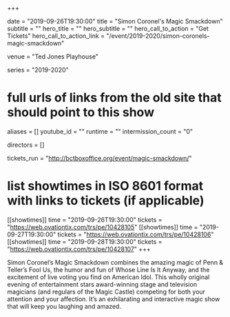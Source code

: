 +++

date = "2019-09-26T19:30:00"
title = "Simon Coronel's Magic Smackdown"
subtitle = ""
hero_title = ""
hero_subtitle = ""
hero_call_to_action = "Get Tickets"
hero_call_to_action_link = "/event/2019-2020/simon-coronels-magic-smackdown"

venue = "Ted Jones Playhouse"

series = "2019-2020"
# full urls of links from the old site that should point to this show
aliases = []
youtube_id = ""
runtime = ""
intermission_count = "0"

directors = []

tickets_run = "http://bctboxoffice.org/event/magic-smackdown/"

# list showtimes in ISO 8601 format with links to tickets (if applicable)
[[showtimes]]
    time = "2019-09-26T19:30:00"
    tickets = "https://web.ovationtix.com/trs/pe/10428105"
[[showtimes]]
    time = "2019-09-27T19:30:00"
    tickets = "https://web.ovationtix.com/trs/pe/10428106"
[[showtimes]]
    time = "2019-09-28T19:30:00"
    tickets = "https://web.ovationtix.com/trs/pe/10428107"
+++

Simon Coronel’s Magic Smackdown combines the amazing magic of Penn & Teller’s Fool Us, the humor and fun of Whose Line Is It Anyway, and the excitement of live voting you find on American Idol. This wholly original evening of entertainment stars award-winning stage and television magicians (and regulars of the Magic Castle) competing for both your attention and your affection. It’s an exhilarating and interactive magic show that will keep you laughing and amazed.
